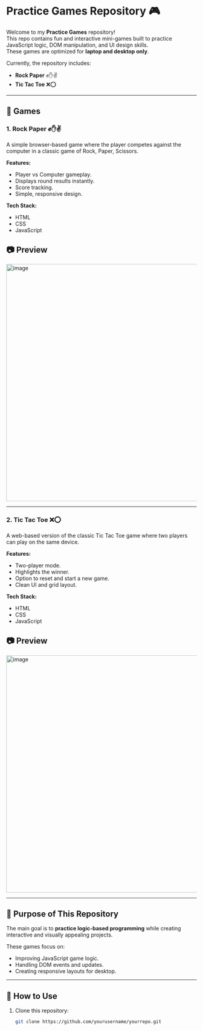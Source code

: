 # Practice Games Repository 🎮

Welcome to my **Practice Games** repository!  
This repo contains fun and interactive mini-games built to practice JavaScript logic, DOM manipulation, and UI design skills.  
These games are optimized for **laptop and desktop only**.

Currently, the repository includes:

- **Rock Paper** ✊✋✌️  
- **Tic Tac Toe** ❌⭕  

---

## 📂 Games

### 1. Rock Paper ✊✋✌️
A simple browser-based game where the player competes against the computer in a classic game of Rock, Paper, Scissors.

**Features:**
- Player vs Computer gameplay.
- Displays round results instantly.
- Score tracking.
- Simple, responsive design.

**Tech Stack:**
- HTML
- CSS
- JavaScript

## 📷 Preview
<img width="1365" height="626" alt="image" src="https://github.com/user-attachments/assets/6ee66364-0a47-4d5b-a08a-6597a187ae31" />

---

### 2. Tic Tac Toe ❌⭕
A web-based version of the classic Tic Tac Toe game where two players can play on the same device.

**Features:**
- Two-player mode.
- Highlights the winner.
- Option to reset and start a new game.
- Clean UI and grid layout.

**Tech Stack:**
- HTML
- CSS
- JavaScript

## 📷 Preview
<img width="1365" height="626" alt="image" src="https://github.com/user-attachments/assets/6ee66364-0a47-4d5b-a08a-6597a187ae31" />

---

## 🚀 Purpose of This Repository
The main goal is to **practice logic-based programming** while creating interactive and visually appealing projects.

These games focus on:
- Improving JavaScript game logic.
- Handling DOM events and updates.
- Creating responsive layouts for desktop.

---

## 📜 How to Use

1. Clone this repository:
   ```bash
   git clone https://github.com/yourusername/yourrepo.git
